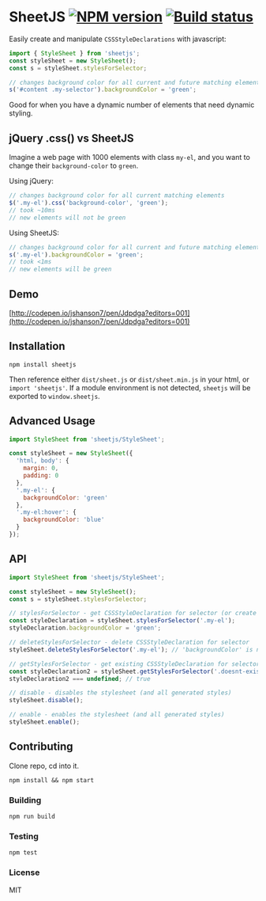 # SheetJS [![NPM version][npm-image]][npm-url] [![Build status][travis-image]][travis-url]

Easily create and manipulate `CSSStyleDeclarations` with javascript:

```javascript
import { StyleSheet } from 'sheetjs';
const styleSheet = new StyleSheet();
const s = styleSheet.stylesForSelector;

// changes background color for all current and future matching elements
s('#content .my-selector').backgroundColor = 'green';
```
Good for when you have a dynamic number of elements that need dynamic styling.

## jQuery .css() vs SheetJS

Imagine a web page with 1000 elements with class `my-el`, and you want to change their `background-color` to `green`.

Using jQuery:

```javascript
// changes background color for all current matching elements
$('.my-el').css('background-color', 'green');
// took ~10ms
// new elements will not be green
```

Using SheetJS:

```javascript
// changes background color for all current and future matching elements
s('.my-el').backgroundColor = 'green';
// took <1ms
// new elements will be green
```

## Demo

[http://codepen.io/jshanson7/pen/Jdpdga?editors=001](http://codepen.io/jshanson7/pen/Jdpdga?editors=001)

## Installation

```
npm install sheetjs
```

Then reference either `dist/sheet.js` or `dist/sheet.min.js` in your html, or `import 'sheetjs'`.  If a module environment is not detected, `sheetjs` will be exported to `window.sheetjs`.

## Advanced Usage

```javascript
import StyleSheet from 'sheetjs/StyleSheet';

const styleSheet = new StyleSheet({
  'html, body': {
    margin: 0,
    padding: 0
  },
  '.my-el': {
    backgroundColor: 'green'
  },
  '.my-el:hover': {
    backgroundColor: 'blue'
  }
});

```

## API

```javascript
import StyleSheet from 'sheetjs/StyleSheet';

const styleSheet = new StyleSheet();
const s = styleSheet.stylesForSelector;

// stylesForSelector - get CSSStyleDeclaration for selector (or create if it doesn't exist)
const styleDeclaration = styleSheet.stylesForSelector('.my-el');
styleDeclaration.backgroundColor = 'green';

// deleteStylesForSelector - delete CSSStyleDeclaration for selector
styleSheet.deleteStylesForSelector('.my-el'); // 'backgroundColor' is no longer green

// getStylesForSelector - get existing CSSStyleDeclaration for selector
const styleDeclaration2 = styleSheet.getStylesForSelector('.doesnt-exist');
styleDeclaration2 === undefined; // true

// disable - disables the stylesheet (and all generated styles)
styleSheet.disable();

// enable - enables the stylesheet (and all generated styles)
styleSheet.enable();
```

## Contributing

Clone repo, cd into it.

```
npm install && npm start
```

### Building

```
npm run build
```

### Testing

```
npm test
```

### License

MIT

[npm-image]: https://badge.fury.io/js/sheetjs.svg
[npm-url]: https://npmjs.org/package/sheetjs
[travis-image]: https://travis-ci.org/jshanson7/sheetjs.svg
[travis-url]: https://travis-ci.org/jshanson7/sheetjs